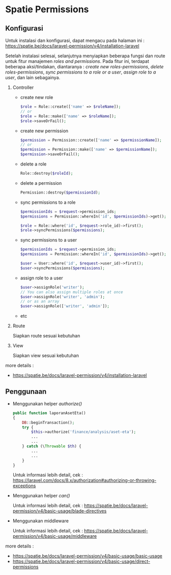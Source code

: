 # Spatie Permissions

## Konfigurasi

Untuk instalasi dan konfigurasi, dapat mengacu pada halaman ini : <https://spatie.be/docs/laravel-permission/v4/installation-laravel>

Setelah instalasi selesai, selanjutnya menyiapkan beberapa fungsi dan route untuk fitur manajemen *roles and permissions*. Pada fitur ini, terdapat beberapa aksi/tindakan, diantaranya : *create new roles-permissions*, *delete roles-permissions*, *sync permissions to a role or a user*, *assign role to a user*, dan lain sebagainya.

1. Controller

    * create new role

        ```php
        $role = Role::create(['name' => $roleName]);
        // or
        $role = Role::make(['name' => $roleName]); 
        $role->saveOrFail();
        ```

    * create new permission

        ```php
        $permission = Permission::create(['name' => $permissionName]);
        // or
        $permission = Permission::make(['name' => $permissionName]); 
        $permission->saveOrFail();
        ```

    * delete a role

        ```php
        Role::destroy($roleId);
        ```

    * delete a permission

        ```php
        Permission::destroy($permissionId);
        ```

    * sync permissions to a role

        ```php
        $permissionIds = $request->permission_ids;
        $permissions = Permission::whereIn('id', $permissionIds)->get();
        
        $role = Role::where('id', $request->role_id)->first();
        $role->syncPermissions($permissions);
        ```

    * sync permissions to a user

        ```php
        $permissionIds = $request->permission_ids;
        $permissions = Permission::whereIn('id', $permissionIds)->get();

        $user = User::where('id', $request->user_id)->first();
        $user->syncPermissions($permissions);
        ```

    * assign role to a user

        ```php
        $user->assignRole('writer');
        // You can also assign multiple roles at once
        $user->assignRole('writer', 'admin');
        // or as an array
        $user->assignRole(['writer', 'admin']);
        ```

    * etc

1. Route

    Siapkan route sesuai kebutuhan

1. View

    Siapkan view sesuai kebutuhan

more details :

* <https://spatie.be/docs/laravel-permission/v4/installation-laravel>

## Penggunaan

* Menggunakan helper *authorize()*

    ```php
    public function laporanAsetEta()
    {
        DB::beginTransaction();
        try {
            $this->authorize('finance/analysis/aset-eta');
            ...
            ...
        } catch (\Throwable $th) {
            ...
            ...
        }
    }
    ```

    Untuk informasi lebih detail, cek : <https://laravel.com/docs/8.x/authorization#authorizing-or-throwing-exceptions>

* Menggunakan helper *can()*

    Untuk informasi lebih detail, cek : <https://spatie.be/docs/laravel-permission/v4/basic-usage/blade-directives>

* Menggunakan middleware

    Untuk informasi lebih detail, cek : <https://spatie.be/docs/laravel-permission/v4/basic-usage/middleware>

more details :

* <https://spatie.be/docs/laravel-permission/v4/basic-usage/basic-usage>
* <https://spatie.be/docs/laravel-permission/v4/basic-usage/direct-permissions>
